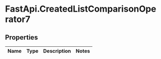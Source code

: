 # FastApi.CreatedListComparisonOperator7

## Properties
Name | Type | Description | Notes
------------ | ------------- | ------------- | -------------
